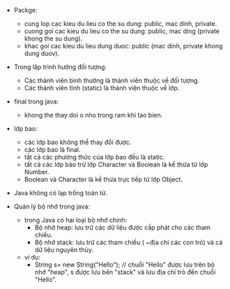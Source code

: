 - Packge:
    + cung lop cac kieu du lieu co the su dung: public, mac dinh, private.
    + cuong goi cac kieu du lieu co the su dung: public, mac ding (private khong the su dung).
    + khac goi cac kieu du lieu dung duoc: public (mac dinh, private khong dung duov).
      
- Trong lập trình hướng đối tượng:
  + Các thành viên bình thường là thành viên thuộc về đối tượng.
  + Các thành viên tĩnh (static) là thành viện thuộc về lớp.

- final trong java:
  + khong the thay doi o nho trong ram khi tao bien.
 
- lớp bao:
  + các lớp bao không thể thay đổi được.
  + các lớp bao là final.
  + tất cả các phương thức của lớp bao đều là static.
  + tất cả các lớp bào trừ lớp Character và Boolean là kế thừa từ lớp Number.
  + Boolean và Character là kế thừa trực tiếp từ lớp Object.
  
- Java không có lạp trồng toán tử.

- Quản lý bộ nhớ trong java:
  + trong Java có hai loại bộ nhớ chính:
    + Bộ nhớ heap: lưu trữ các dữ liệu được cấp phát cho các tham chiếu.
    + Bộ nhớ stack: lưu trữ các tham chiếu ( ~địa chỉ các con trỏ) và cá dữ liệu nguyên thủy.
  + ví dụ:
    + String s= new String("Hello"); // chuỗi "Hello" được lưu trên bộ nhớ "heap",  s được lưu bên "stack" và lưu địa chỉ trỏ đến chuỗi "Hello".
          
      

    
